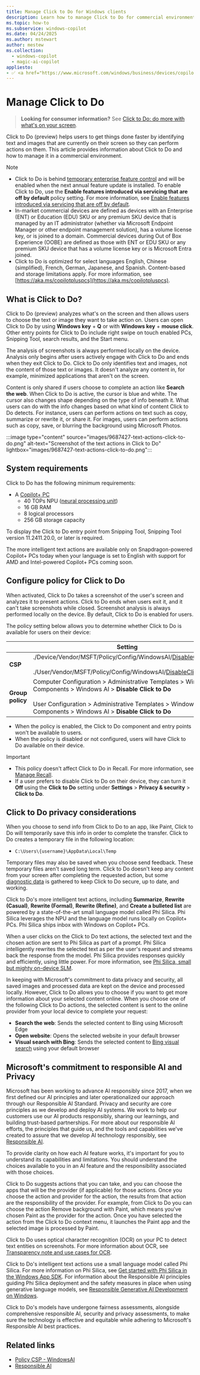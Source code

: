 ```yaml
---
title: Manage Click to Do for Windows clients
description: Learn how to manage Click to Do for commercial environments and about Click to Do features.
ms.topic: how-to
ms.subservice: windows-copilot
ms.date: 04/24/2025
ms.author: mstewart
author: mestew
ms.collection:
  - windows-copilot
  - magic-ai-copilot
appliesto:
- ✅ <a href="https://www.microsoft.com/windows/business/devices/copilot-plus-pcs#copilot-plus-pcs" target="_blank">Copilot+ PCs</a>
---
```


# Manage Click to Do
<!--9687427, 9608247-->
>**Looking for consumer information?** See [Click to Do: do more with what's on your screen](https://support.microsoft.com/topic/6848b7d5-7fb0-4c43-b08a-443d6d3f5955).

Click to Do (preview) helps users to get things done faster by identifying text and images that are currently on their screen so they can perform actions on them. This article provides information about Click to Do and how to manage it in a commercial environment.

> [!NOTE]
> - Click to Do is behind [temporary enterprise feature control](/windows/whats-new/temporary-enterprise-feature-control) and will be enabled when the next annual feature update is installed. To enable Click to Do, use the **Enable features introduced via servicing that are off by default** policy setting. For more information, see [Enable features introduced via servicing that are off by default](/windows/deployment/update/waas-configure-wufb#enable-features-introduced-via-servicing-that-are-off-by-default). <!--10088089-->
> - In-market commercial devices are defined as devices with an Enterprise (ENT) or Education (EDU) SKU or any premium SKU device that is managed by an IT administrator (whether via Microsoft Endpoint Manager or other endpoint management solution), has a volume license key, or is joined to a domain. Commercial devices during Out of Box Experience (OOBE) are defined as those with ENT or EDU SKU or any premium SKU device that has a volume license key or is Microsoft Entra joined. 
> - Click to Do is optimized for select languages English, Chinese (simplified), French, German, Japanese, and Spanish. Content-based and storage limitations apply. For more information, see [https://aka.ms/copilotpluspcs](https://aka.ms/copilotpluspcs).


## What is Click to Do?

Click to Do (preview) analyzes what's on the screen and then allows users to choose the text or image they want to take action on. Users can open Click to Do by using **Windows key** + **Q** or with **Windows key** + **mouse click**. Other entry points for Click to Do include right swipe on touch enabled PCs, Snipping Tool, search results, and the Start menu.

The analysis of screenshots is always performed locally on the device. Analysis only begins after users actively engage with Click to Do and ends when they exit Click to Do. Click to Do only identifies text and images, not the content of those text or images. It doesn't analyze any content in, for example, minimized applications that aren't on the screen.  
 
Content is only shared if users choose to complete an action like **Search the web**. When Click to Do is active, the cursor is blue and white. The cursor also changes shape depending on the type of info beneath it. What users can do with the info changes based on what kind of content Click to Do detects. For instance, users can perform actions on text such as copy, summarize or rewrite it, or share it. For images, users can perform actions such as copy, save, or blurring the background using Microsoft Photos.

:::image type="content" source="images/9687427-text-actions-click-to-do.png" alt-text="Screenshot of the text actions in Click to Do" lightbox="images/9687427-text-actions-click-to-do.png":::


## System requirements

Click to Do has the following minimum requirements:

- A [Copilot+ PC](https://aka.ms/copilotpluspcs)
  - 40 TOPs NPU ([neural processing unit](https://support.microsoft.com/windows/all-about-neural-processing-units-npus-e77a5637-7705-4915-96c8-0c6a975f9db4))
  - 16 GB RAM
  - 8 logical processors
  - 256 GB storage capacity

To display the Click to Do entry point from Snipping Tool, Snipping Tool version 11.2411.20.0, or later is required. 

The more intelligent text actions are available only on Snapdragon-powered Copilot+ PCs today when your language is set to English with support for AMD and Intel-powered Copilot+ PCs coming soon. 


## Configure policy for Click to Do

When activated, Click to Do takes a screenshot of the user's screen and analyzes it to present actions. Click to Do ends when users exit it, and it can't take screenshots while closed. Screenshot analysis is always performed locally on the device. By default, Click to Do is enabled for users.

The policy setting below allows you to determine whether Click to Do is available for users on their device:

| &nbsp; | Setting  |
|---|---|
| **CSP** | ./Device/Vendor/MSFT/Policy/Config/WindowsAI/[DisableClickToDo](mdm/policy-csp-windowsai.md#disableclicktodo) </br></br> ./User/Vendor/MSFT/Policy/Config/WindowsAI/[DisableClickToDo](mdm/policy-csp-windowsai.md#disableclicktodo)|
| **Group policy** | Computer Configuration > Administrative Templates > Windows Components > Windows AI > **Disable Click to Do** </br></br>User Configuration > Administrative Templates > Windows Components > Windows AI > **Disable Click to Do**|

- When the policy is enabled, the Click to Do component and entry points won't be available to users.
- When the policy is disabled or not configured, users will have Click to Do available on their device.

> [!Important]
> - This policy doesn't affect Click to Do in Recall. For more information, see [Manage Recall](manage-recall.md).
> - If a user prefers to disable Click to Do on their device, they can turn it **Off** using the **Click to Do** setting under **Settings** > **Privacy & security** > **Click to Do**. <!--10088089-->

## Click to Do privacy considerations  

When you choose to send info from Click to Do to an app, like Paint, Click to Do will temporarily save this info in order to complete the transfer. Click to Do creates a temporary file in the following location: 

- `C:\Users\{username}\AppData\Local\Temp`

Temporary files may also be saved when you choose send feedback. These temporary files aren't saved long term. Click to Do doesn't keep any content from your screen after completing the requested action, but some [diagnostic data](/windows/privacy/configure-windows-diagnostic-data-in-your-organization) is gathered to keep Click to Do secure, up to date, and working.

Click to Do's more intelligent text actions, including **Summarize**, **Rewrite (Casual)**, **Rewrite (Formal)**, **Rewrite (Refine)**, and **Create a bulleted list** are powered by a state-of-the-art small language model called Phi Silica. Phi Silica leverages the NPU and the language model runs locally on Copilot+ PCs. Phi Silica ships inbox with Windows on Copilot+ PCs. 

When a user clicks on the Click to Do text actions, the selected text and the chosen action are sent to Phi Silica as part of a prompt. Phi Silica intelligently rewrites the selected text as per the user's request and streams back the response from the model. Phi Silica provides responses quickly and efficiently, using little power. For more information, see [Phi Silica, small but mighty on-device SLM](https://blogs.windows.com/windowsexperience/?p=179250). 

In keeping with Microsoft's commitment to data privacy and security, all saved images and processed data are kept on the device and processed locally. However, Click to Do allows you to choose if you want to get more information about your selected content online. When you choose one of the following Click to Do actions, the selected content is sent to the online provider from your local device to complete your request:

- **Search the web**: Sends the selected content to Bing using Microsoft Edge
- **Open website**: Opens the selected website in your default browser
-	**Visual search with Bing**: Sends the selected content to [Bing visual search](https://support.microsoft.com/topic/62771a0c-4daa-47e4-a9f7-e1bfa85f0d7c) using your default browser



## Microsoft's commitment to responsible AI and Privacy
 
Microsoft has been working to advance AI responsibly since 2017, when we first defined our AI principles and later operationalized our approach through our Responsible AI Standard. Privacy and security are core principles as we develop and deploy AI systems. We work to help our customers use our AI products responsibly, sharing our learnings, and building trust-based partnerships. For more about our responsible AI efforts, the principles that guide us, and the tools and capabilities we've created to assure that we develop AI technology responsibly, see [Responsible AI](https://www.microsoft.com/ai/responsible-ai).

To provide clarity on how each AI feature works, it's important for you to understand its capabilities and limitations. You should understand the choices available to you in an AI feature and the responsibility associated with those choices. 

Click to Do suggests actions that you can take, and you can choose the apps that will be the provider (if applicable) for those actions. Once you choose the action and provider for the action, the results from that action are the responsibility of the provider. For example, from Click to Do you can choose the action Remove background with Paint, which means you've chosen Paint as the provider for the action. Once you have selected the action from the Click to Do context menu, it launches the Paint app and the selected image is processed by Paint.


Click to Do uses optical character recognition (OCR) on your PC to detect text entities on screenshots. For more information about OCR, see [Transparency note and use cases for OCR](/legal/cognitive-services/computer-vision/ocr-transparency-note). 

Click to Do's intelligent text actions use a small language model called Phi Silica. For more information on Phi Silica, see [Get started with Phi Silica in the Windows App SDK](/windows/ai/apis/phi-silica#responsible-ai). For information about the Responsible AI principles guiding Phi Silica deployment and the safety measures in place when using generative language models, see [Responsible Generative AI Development on Windows](/windows/ai/rai). 


Click to Do's models have undergone fairness assessments, alongside comprehensive responsible AI, security and privacy assessments, to make sure the technology is effective and equitable while adhering to Microsoft's Responsible AI best practices.

## Related links

- [Policy CSP - WindowsAI](/windows/client-management/mdm/policy-csp-windowsai)
- [Responsible AI](https://www.microsoft.com/ai/responsible-ai)
